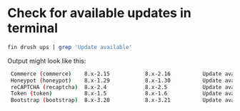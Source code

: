 # Check for available updates in terminal

```bash
fin drush ups | grep 'Update available'
```

Output might look like this:

```bash
 Commerce (commerce)    8.x-2.15           8.x-2.16          Update available
 Honeypot (honeypot)    8.x-1.29           8.x-1.30          Update available
 reCAPTCHA (recaptcha)  8.x-2.4            8.x-2.5           Update available
 Token (token)          8.x-1.5            8.x-1.6           Update available
 Bootstrap (bootstrap)  8.x-3.20           8.x-3.21          Update available
```



